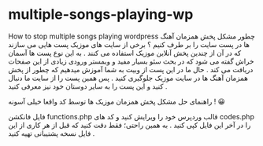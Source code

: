 # multiple-songs-playing-wp
How to stop multiple songs playing wordpress
چطور مشکل پخش همزمان آهنگ ها در پست سایت را بر طرف کنیم  ؟
برخی از سایت های موزیک پست هایی می سازند که در آن از چندین پخش آنلاین موزیک استفاده می کنند .
به این نوع پست ها آسمان خراش گفته می شود که در بحث سئو بسیار مفید و وبمستر ورودی زیادی از این صفحات دریافت می کند .
حال ما در این پست از وبیت به شما آموزش میدهیم که چطور از پخش همزمان آهنگ ها در سایت موزیک جلوگیری کنید .
پس همین پست را از سایت ما دنبال کنید و این پست را به سایر دوستان خود نیز معرفی کنید .

راهنمای حل مشکل پخش همزمان موزیک ها توسط کد
واقعا خیلی آسونه ! 😀

فایل فانکشن functions.php قالب وردپرس خود را ویرایش کنید و کد های codes.php را در آخر این فایل کپی کنید .
به همین راحتی؛ فقط دقت کنید که قبل از هر کاری از این فایل نسخه پشتیبانی تهیه کنید .

